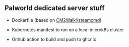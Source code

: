 ## Palworld dedicated server stuff

- Dockerfile (based on [CM2Walki/steamcmd](https://github.com/CM2Walki/steamcmd))

- Kubernetes manifest to run on a local microk8s cluster

- Github action to build and push to ghcr.io

